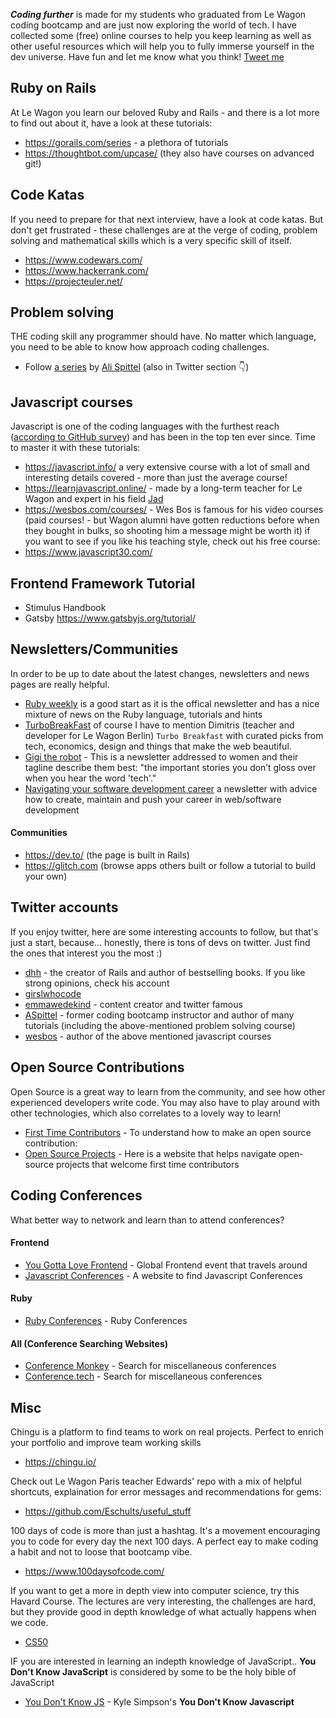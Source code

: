 **_Coding further_** is made for my students who graduated from Le Wagon coding bootcamp and are just now exploring the world of tech.
I have collected some (free) online courses to help you keep learning as well as other useful resources which will help you to fully immerse yourself in the dev universe. Have fun and let me know what you think! [Tweet me](https://twitter.com/Clara_Morgen)

## Ruby on Rails

At Le Wagon you learn our beloved Ruby and Rails - and there is a lot more to find out about it, have a look at these tutorials:

- https://gorails.com/series - a plethora of tutorials
- https://thoughtbot.com/upcase/ (they also have courses on advanced git!)

## Code Katas

If you need to prepare for that next interview, have a look at code katas. But don't get frustrated - these challenges are at the verge of coding, problem solving and mathematical skills which is a very specific skill of itself.

- https://www.codewars.com/
- https://www.hackerrank.com/
- https://projecteuler.net/

## Problem solving

THE coding skill any programmer should have. No matter which language, you need to be able to know how approach coding challenges.
- Follow [a series](https://dev.to/aspittel/moving-past-tutorials-a-course-on-problem-solving-for-programmers-3oa4) by [Ali Spittel](https://twitter.com/ASpittel) (also in Twitter section 👇)


## Javascript courses

Javascript is one of the coding languages with the furthest reach ([according to GitHub survey](https://octoverse.github.com/projects#languages)) and has been in the top ten ever since. Time to master it with these tutorials:

- https://javascript.info/ a very extensive course with a lot of small and interesting details covered - more than just the average course!
- https://learnjavascript.online/ - made by a long-term teacher for Le Wagon and expert in his field [Jad](https://jadjoubran.io/)
- https://wesbos.com/courses/ - Wes Bos is famous for his video courses (paid courses! - but Wagon alumni have gotten reductions before when they bought in bulks, so shooting him a message might be worth it) if you want to see if you like his teaching style, check out his free course:
- https://www.javascript30.com/

## Frontend Framework Tutorial

- Stimulus Handbook
- Gatsby https://www.gatsbyjs.org/tutorial/

## Newsletters/Communities

In order to be up to date about the latest changes, newsletters and news pages are really helpful.


- [Ruby weekly](https://rubyweekly.com/) is a good start as it is the offical newsletter and has a nice mixture of news on the Ruby language, tutorials and hints
- [TurboBreakFast](https://tinyletter.com/turbobreakfast) of course I have to mention Dimitris (teacher and developer for Le Wagon Berlin) `Turbo Breakfast` with curated picks from tech, economics, design and things that make the web beautiful.
- [Gigi the robot](https://gigitherobot.com/) - This is a newsletter addressed to women and their tagline describe them best: "the important stories you don’t gloss over when you hear the word 'tech'."
- [Navigating your software development career](https://www.jamesmichaelhickey.com/) a newsletter with advice how to create, maintain and push your career in web/software development

#### Communities

- https://dev.to/ (the page is built in Rails)
- https://glitch.com (browse apps others built or follow a tutorial to build your own)


## Twitter accounts

If you enjoy twitter, here are some interesting accounts to follow, but that's just a start, because... honestly, there is tons of devs on twitter. Just find the ones that interest you the most :)

- [dhh](https://twitter.com/dhh) - the creator of Rails and author of bestselling books. If you like strong opinions, check his account
- [girslwhocode](https://twitter.com/girlswhocode)
- [emmawedekind](https://twitter.com/emmawedekind) - content creator and twitter famous
- [ASpittel](https://twitter.com/ASpittel) - former coding bootcamp instructor and author of many tutorials (including the above-mentioned problem solving course)
- [wesbos](https://twitter.com/wesbos) - author of the above mentioned javascript courses

## Open Source Contributions

Open Source is a great way to learn from the community, and see how other experienced developers write code. You may also have to play around with other technologies, which also correlates to a lovely way to learn!

- [First Time Contributors](https://github.com/firstcontributions/first-contributions) - To understand how to make an open source contribution:
- [Open Source Projects](https://firstcontributions.github.io) - Here is a website that helps navigate open-source projects that welcome first time contributors

## Coding Conferences

What better way to network and learn than to attend conferences?

#### Frontend

- [You Gotta Love Frontend](https://www.yglfconf.com/) - Global Frontend event that travels around
- [Javascript Conferences](https://jsconf.com/) - A website to find Javascript Conferences

#### Ruby
- [Ruby Conferences](https://rubyconferences.org/) - Ruby Conferences

#### All (Conference Searching Websites)
- [Conference Monkey](https://conferencemonkey.org/top/software-development/conferences) - Search for miscellaneous conferences
- [Conference.tech](https://confs.tech/) - Search for miscellaneous conferences

## Misc

Chingu is a platform to find teams to work on real projects. Perfect to enrich your portfolio and improve team working skills
- https://chingu.io/

Check out Le Wagon Paris teacher Edwards' repo with a mix of helpful shortcuts, explaination for error messages and recommendations for gems:
- https://github.com/Eschults/useful_stuff

100 days of code is more than just a hashtag. It's a movement encouraging you to code for every day the next 100 days. A perfect eay to make coding a habit and not to loose that bootcamp vibe.
- https://www.100daysofcode.com/

If you want to get a more in depth view into computer science, try this Havard Course. The lectures are very interesting, the challenges are hard, but they provide good in depth knowledge of what actually happens when we code.

- [CS50](https://courses.edx.org/courses/course-v1:HarvardX+CS50+X/course/)

IF you are interested in learning an indepth knowledge of JavaScript.. __You Don't Know JavaScript__ is considered by some to be the holy bible of JavaScript
- [You Don't Know JS](https://github.com/getify/You-Dont-Know-JS) - Kyle Simpson's __You Don't Know Javascript__

